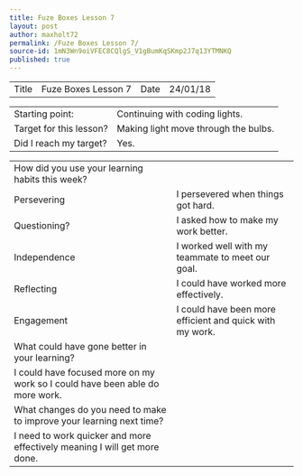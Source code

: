 ```yaml
---
title: Fuze Boxes Lesson 7
layout: post
author: maxholt72
permalink: /Fuze Boxes Lesson 7/
source-id: 1mN3Wn9oiVFEC8CQlgS_V1gBumKqSKmp2J7q13YTMNKQ
published: true
---
```

<table>
  <tr>
    <td>Title</td>
    <td>Fuze Boxes Lesson 7</td>
    <td>Date</td>
    <td>24/01/18</td>
  </tr>
</table>


<table>
  <tr>
    <td>Starting point:</td>
    <td>Continuing with coding lights.</td>
  </tr>
  <tr>
    <td>Target for this lesson?</td>
    <td>Making light move through the bulbs.</td>
  </tr>
  <tr>
    <td>Did I reach my target? </td>
    <td>Yes.</td>
  </tr>
</table>


<table>
  <tr>
    <td>How did you use your learning habits this week?</td>
    <td></td>
  </tr>
  <tr>
    <td>Persevering</td>
    <td>I persevered when things got hard.</td>
  </tr>
  <tr>
    <td>Questioning?</td>
    <td>I asked how to make my work better.</td>
  </tr>
  <tr>
    <td>Independence</td>
    <td>I worked well with my teammate to meet our goal.</td>
  </tr>
  <tr>
    <td>Reflecting</td>
    <td>I could have worked more effectively.</td>
  </tr>
  <tr>
    <td>Engagement</td>
    <td>I could have been more efficient and quick with my work.</td>
  </tr>
  <tr>
    <td>What could have gone better in your learning?</td>
    <td></td>
  </tr>
  <tr>
    <td>I could have focused more on my work so I could have been able do more work.</td>
    <td></td>
  </tr>
  <tr>
    <td>What changes do you need to make to improve your learning next time?</td>
    <td></td>
  </tr>
  <tr>
    <td>I need to work quicker and more effectively meaning I will get more done.</td>
    <td></td>
  </tr>
</table>


